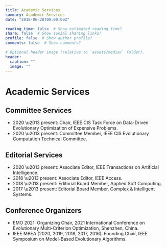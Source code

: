 ```yaml
---
title: Academic Services
summary: Academic Services
date: "2018-06-28T00:00:00Z"

reading_time: false  # Show estimated reading time?
share: false  # Show social sharing links?
profile: false  # Show author profile?
comments: false  # Show comments?

# Optional header image (relative to `assets/media/` folder).
header:
  caption: ""
  image: ""
---
```


# Academic Services

## Committee Services
 - 2020 \u2013 present: Chair, IEEE CIS Task Force on Data-Driven Evolutionary Optimization of Expensive Problems.
 - 2020 \u2013 present: Committee Member, IEEE CIS Evolutionary Computation Technical Committee.

## Editorial Services

 - 2020 \u2013 present: Associate Editor, IEEE Transactions on Artificial Intelligence.
 - 2018 \u2013 present: Associate Editor, IEEE Access.
 - 2018 \u2013 present: Editorial Board Member, Applied Soft Computing.
 - 2017 \u2013 present: Editorial Board Member, Complex & Intelligent Systems.

## Conference Organizers

 - EMO 2021: Organizing Chair, 2021 International Conference on Evolutionary Multi-Criterion Optimization,  Shenzhen, China.
 - IEEE MBEA (2020, 2019, 2018, 2017, 2016): Founding Chair, IEEE Symposium on Model-Based Evolutionary Algorithms.
